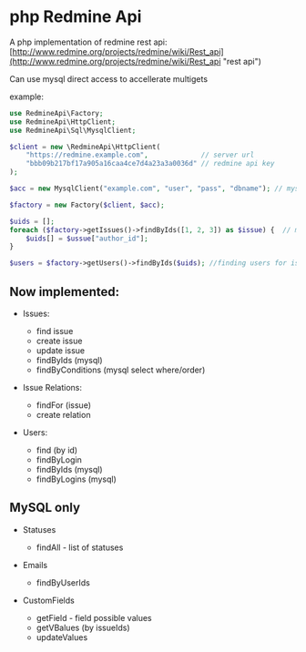 php Redmine Api
==========

A php implementation of redmine rest api:
[http://www.redmine.org/projects/redmine/wiki/Rest_api](http://www.redmine.org/projects/redmine/wiki/Rest_api "rest api")

Can use mysql direct access to accellerate multigets

example:


```php
use RedmineApi\Factory;
use RedmineApi\HttpClient;
use RedmineApi\Sql\MysqlClient;

$client = new \RedmineApi\HttpClient(
    "https://redmine.example.com",             // server url
    "bbb09b217bf17a905a16caa4ce7d4a23a3a0036d" // redmine api key
);

$acc = new MysqlClient("example.com", "user", "pass", "dbname"); // mysql client direct access

$factory = new Factory($client, $acc);

$uids = [];
foreach ($factory->getIssues()->findByIds([1, 2, 3]) as $issue) {  // multiget of given issues
    $uids[] = $ussue["author_id"];
}

$users = $factory->getUsers()->findByIds($uids); //finding users for issues
```



Now implemented:
----------
 * Issues:
    * find issue
    * create issue
    * update issue
    * findByIds (mysql)
    * findByConditions (mysql select where/order)

 * Issue Relations:
    * findFor (issue)
    * create relation

 * Users:
    * find (by id)
    * findByLogin
    * findByIds (mysql)
    * findByLogins (mysql)
 
MySQL only 
---------
 * Statuses 
    * findAll - list of statuses

 * Emails
    * findByUserIds
    
 * CustomFields
    * getField - field possible values
    * getVBalues (by issueIds)
    * updateValues